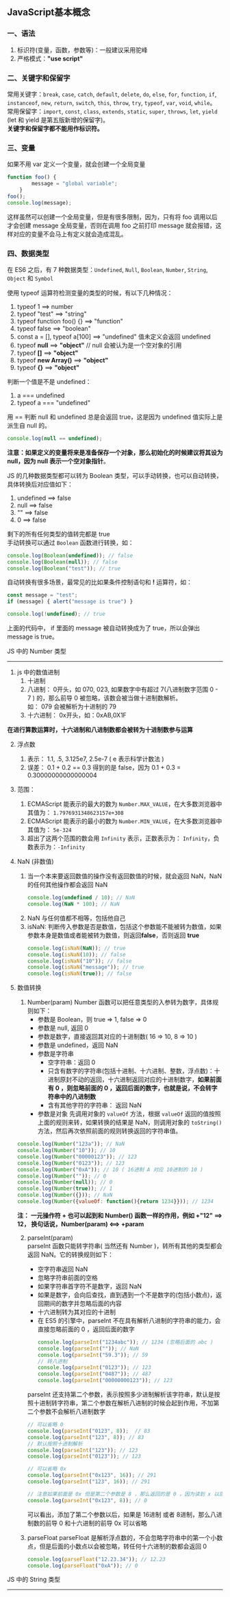 JavaScript基本概念
-------------------------

### 一、语法
1. 标识符(变量，函数，参数等)：一般建议采用驼峰
2. 严格模式：**"use script"**

### 二、关键字和保留字
常用关键字：`break`, `case`, `catch`, `default`, `delete`, `do`, `else`, `for`, `function`, `if`, `instanceof`, `new`, `return`, `switch`, `this`, `throw`, `try`, `typeof`, `var`, `void`, `while`。   
常用保留字：`import`, `const`, `class`, `extends`, `static`, `super`, `throws`, `let`, `yield` (let 和 yield 是第五版新增的保留字)。   
**关键字和保留字都不能用作标识符。**   

### 三、变量
如果不用 var 定义一个变量，就会创建一个全局变量
```javascript
function foo() {
        message = "global variable";
    }
foo();
console.log(message);
```
这样虽然可以创建一个全局变量，但是有很多限制，因为，只有将 foo 调用以后才会创建 message 全局变量，否则在调用 foo 之前打印 message 就会报错，这样对应的变量不会马上有定义就会造成混乱。   

### 四、数据类型
在 ES6 之后，有 7 种数据类型：`Undefined`, `Null`, `Boolean`, `Number`, `String`, `Object` 和 `Symbol`

使用 typeof 运算符检测变量的类型的时候，有以下几种情况：   
1. typeof 1 ==> number
2. typeof "test" ==> "string"
3. typeof function foo() {} ==> "function"
4. typeof false ==> "boolean"
5. const a = [], typeof a[100] ==> "undefined" 值未定义会返回 undefined
6. typeof **null** ==> **"object"** // null 会被认为是一个空对象的引用
7. typeof **[]** ==> **"object"**
8. typeof **new Array()** ==> **"object"**
9. typeof **{}** ==> **"object"**

判断一个值是不是 undefined：
1. a === undefined
2. typeof a === "undefined"

用 == 判断 null 和 undefined 总是会返回 true，这是因为 undefined 值实际上是派生自 null 的。   
```javascript
console.log(null == undefined);
```
**注意：如果定义的变量将来是准备保存一个对象，那么初始化的时候建议将其设为 null，因为 null 表示一个空对象指针**。   

JS 的几种数据类型都可以转为 Boolean 类型，可以手动转换，也可以自动转换，具体转换后对应值如下：   
1. undefined ==> false
2. null ==> false
3. "" ==> false
4. 0 ==> false

剩下的所有任何类型的值转完都是 true    
手动转换可以通过 `Boolean` 函数进行转换，如：
```javascript
console.log(Boolean(undefined)); // false
console.log(Boolean(null)); // false
console.log(Boolean("test")); // true
```
自动转换有很多场景，最常见的比如果条件控制语句和 **!** 运算符，如：
```javascript
const message = "test";
if (message) { alert("message is true") }

console.log(!undefined); // true
```
上面的代码中， if 里面的 message 被自动转换成为了 true，所以会弹出 message is true。    

JS 中的 Number 类型
<hr />

1. js 中的数值进制   
    1. 十进制
    2. 八进制： 0开头，如 070, 023, 如果数字中有超过 7(八进制数字范围 0 - 7 ) 的，那么前导 0 被忽略，该数会被当做十进制数解析。    
        如： 079 会被解析为十进制的 79
    3. 十六进制： 0x开头，如：0xAB,0X1F    
    
**在进行算数运算时，十六进制和八进制数都会被转为十进制数参与运算**

2. 浮点数
    1. 表示： 1.1, .5, 3.125e7, 2.5e-7 ( e 表示科学计数法 )
    2. 误差： 0.1 + 0.2 == 0.3 得到的是 false，因为 0.1 + 0.3 = 0.30000000000000004
    
3. 范围：
    1. ECMAScript 能表示的最大的数为 `Number.MAX_VALUE`，在大多数浏览器中其值为： `1.7976931348623157e+308`       
    2. ECMAScript 能表示的最小的数为 `Number.MIN_VALUE`，在大多数浏览器中其值为： `5e-324`
    3. 超出了这两个范围的数会用 `Infinity` 表示，正数表示为： `Infinity`，负数表示为：`-Infinity`
    
4. NaN (非数值)
    1. 当一个本来要返回数值的操作没有返回数值的时候，就会返回 NaN，NaN 的任何其他操作都会返回 NaN
        ```JAVASCRIPT
        console.log(undefined / 10); // NaN
        console.log(NaN * 100); // NaN
        ```
    2. NaN 与任何值都不相等，包括他自己
    3. isNaN: 判断传入参数是否是数值，包括这个参数能不能被转为数值，如果参数本身是数值或者能被转为数值，则返回**false**，否则返回 **true**
        ```javascript
        console.log(isNaN(NaN)); // true
        console.log(isNaN(10)); // false
        console.log(isNaN("10")); // false
        console.log(isNaN("message")); // true
        console.log(isNaN(true)); // false
        ```
        
5. 数值转换
    1. Number(param)
        Number 函数可以把任意类型的入参转为数字，具体规则如下：
        - 参数是 Boolean，则 true => 1, false => 0
        - 参数是 null, 返回 0 
        - 参数是数字，直接返回其对应的十进制数( 16 => 10, 8 => 10 )
        - 参数是 undefined，返回 NaN
        - 参数是字符串
            - 空字符串：返回 0
            - 只含有数字的字符串(包括十进制、十六进制、整数，浮点数)：十进制原封不动的返回，十六进制返回对应的十进制数字，**如果前面有 0 ，则忽略前面的 0 ，返回后面的数字，也就是说，不会转字符串中的八进制数**
            - 含有其他字符的字符串： 返回 NaN
        - 参数是对象
            先调用对象的 `valueOf` 方法，根据 `valueOf` 返回的值按照上面的规则来转，如果转换的结果是 NaN，则调用对象的 `toString()` 方法，然后再次依照前面的规则转换返回的字符串值。  
            
    ```javascript
    console.log(Number("123a")); // NaN
    console.log(Number("10")); // 10
    console.log(Number("00000123")); // 123
    console.log(Number("0123")); // 123
    console.log(Number("0xA")); // 10 ( 16进制 A 对应 10进制的 10 )
    console.log(Number("")); // 0
    console.log(Number(null)); // 0
    console.log(Number(true)); // 1
    console.log(Number({})); // NaN
    console.log(Number({valueOf: function(){return 1234}})); // 1234
    ```
    
    **注： 一元操作符 + 也可以起到和 Number() 函数一样的作用，例如  +"12"  ==>  12， 换句话说，Number(param) <==> +param**     
    
    2. parseInt(param)     
        parseInt 函数只能转字符串( 当然还有 Number )，转所有其他的类型都会返回 NaN。它的转换规则如下：   
        - 空字符串返回 NaN
        - 忽略字符串前面的空格
        - 如果字符串首字符不是数字，返回 NaN
        - 如果是数字，会向后查找，直到遇到一个不是数字的(包括小数点)，返回期间的数字并忽略后面的内容
        - 十六进制转为其对应的十进制
        - 在 ES5 的引擎中，parseInt 不在具有解析八进制的字符串的能力，会直接忽略前面的 0 ，返回后面的数字
            ```javascript
            console.log(parseInt("1234abc")); // 1234 (忽略后面的 abc )
            console.log(parseInt("")); // NaN
            console.log(parseInt("59.3")); // 59
            // 转八进制
            console.log(parseInt("0123")); // 123
            console.log(parseInt("0487")); // 487 
            console.log(parseInt("00000000123")); // 123
            ```
        parseInt 还支持第二个参数，表示按照多少进制解析该字符串，默认是按照十进制转字符串，第二个参数在解析八进制的时候会起到作用，不加第二个参数不会解析八进制数字
        ```javascript
        // 可以省略 0
        console.log(parseInt("0123", 8));  // 83
        console.log(parseInt("123", 8)); // 83
        // 默认按照十进制解析
        console.log(parseInt("123")); // 123
        console.log(parseInt("0123")); // 123
        
        // 可以省略 0x
        console.log(parseInt("0x123", 16)); // 291
        console.log(parseInt("123", 16)); // 291
        
        // 注意如果前面是 0x 但是第二个参数是 8 ，那么返回的是 0 ，因为读到 x 以后就停止了
        console.log(parseInt("0x123", 8)); // 0
        ```
        可以看出，添加了第二个参数以后，如果是 16进制 或者 8进制，那么八进制数的前导 0 和十六进制的前导 0x 可以省略
    
    3. parseFloat
        parseFloat 是解析浮点数的，不会忽略字符串中的第一个小数点，但是后面的小数点以会被忽略，转任何十六进制的数都会返回 0 
        ```javascript
        console.log(parseFloat("12.23.34")); // 12.23
        console.log(parseFloat("0xA")); // 0 
        ```
        
JS 中的 String 类型
<hr />
